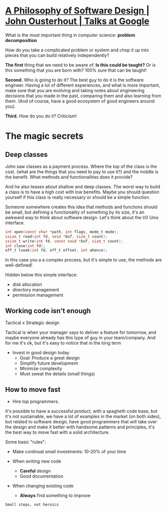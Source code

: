 # [A Philosophy of Software Design | John Ousterhout | Talks at Google](https://www.youtube.com/watch?v=bmSAYlu0NcY&t=5s)

What is the most important thing in computer science: **problem decomposition**

How do you take a complicated problem or system and chop it up into pieces that you can build relatively independently?

**The first** thing that we need to be aware of. **Is this could be taught?** Or is this something that you are born with? 100% sure that can be taught!

**Second.** Who is going to do it? The best guy to do it is the software engineer. Having a lot of different experiences, and what is more important, make sure that you are evolving and taking notes about engineering decisions that you made in the past, comparing them and also learning from them. (And of course, have a good ecosystem of good engineers around you).

**Third.** How do you do it? Criticism!

# The magic secrets

## Deep classes

John saw classes as a payment process. Where the top of the class is the cost. (what are the things that you need to pay to use it?) and the middle is the benefit. What methods and functionalities does it provide?

And he also teases about shallow and deep classes. The worst way to build a class is to have a high cost with low benefits. Maybe you should question yourself if this class is really necessary or should be a simple function.

Someone somewhere creates this idea that methods and functions should be small, but defining a functionality of something by its size, it's an awkward way to think about software design. Let's think about the I/0 Unix interface.

```c
int open(const char *path, int flags, mode_t mode);
ssize_t read(int fd, void *buf, size_t count);
ssize_t write(int fd, const void *buf, size_t count);
int close(int fd);
off_t lseek(int fd, off_t offset, int whence);
```

In this case you a a complex process, but it's simple to use, the methods are well-defined!

Hidden below this simple interface:
- disk allocation
- directory management
- permission management

## Working code isn't enough

Tactical x Strategic design

Tactical is when your manager says to deliver a feature for tomorrow, and maybe everyone already has this type of guy in your team/company. And for me it's ok, but it's easy to notice that in the long term


- Invest in good design today
    - Goal: Produce a great design
    - Simplify future development
    - Minimize complexity
    - Must sweat the details (small things)

## How to move fast

- Hire top programmers.

It's possible to have a successful product, with a spaghetti code base, but it's not sustainable, we have a lot of examples in the market (on both sides), but related to software design, have good programmers that will take over the design and make it better with handsome patterns and principles, it's the best way to move fast with a solid architecture.

Some basic "rules":

- Make continual small investments: 10-20% of your time
- When writing new code
    - **Careful** design
    - Good documentation

- When changing existing code
    - **Always** find something to improve

```txt
Small steps, not heroics
```
